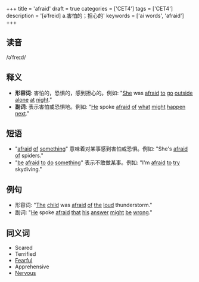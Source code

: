 +++
title = 'afraid'
draft = true
categories = ['CET4']
tags = ['CET4']
description = '[əˈfreid] a.害怕的；担心的'
keywords = ['ai words', 'afraid']
+++

## 读音
/əˈfreɪd/

## 释义
- **形容词**: 害怕的，恐惧的，感到担心的。例如: "[She](/post/she/) was [afraid](/post/afraid/) [to](/post/to/) [go](/post/go/) [outside](/post/outside/) [alone](/post/alone/) [at](/post/at/) [night](/post/night/)."
- **副词**: 表示害怕或恐惧地。例如: "[He](/post/he/) spoke [afraid](/post/afraid/) [of](/post/of/) [what](/post/what/) [might](/post/might/) [happen](/post/happen/) [next](/post/next/)."

## 短语
- "[afraid](/post/afraid/) [of](/post/of/) [something](/post/something/)" 意味着对某事感到害怕或恐惧。例如: "She's [afraid](/post/afraid/) [of](/post/of/) spiders."
- "[be](/post/be/) [afraid](/post/afraid/) [to](/post/to/) [do](/post/do/) [something](/post/something/)" 表示不敢做某事。例如: "I'm [afraid](/post/afraid/) [to](/post/to/) [try](/post/try/) skydiving."

## 例句
- 形容词: "[The](/post/the/) [child](/post/child/) was [afraid](/post/afraid/) [of](/post/of/) [the](/post/the/) [loud](/post/loud/) thunderstorm."
- 副词: "[He](/post/he/) spoke [afraid](/post/afraid/) [that](/post/that/) [his](/post/his/) [answer](/post/answer/) [might](/post/might/) [be](/post/be/) [wrong](/post/wrong/)."

## 同义词
- Scared
- Terrified
- [Fearful](/post/fearful/)
- Apprehensive
- [Nervous](/post/nervous/)
